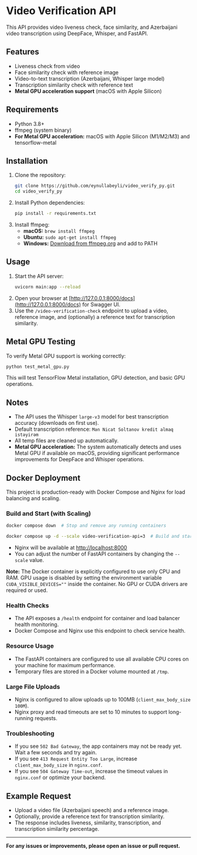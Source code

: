 # Video Verification API

This API provides video liveness check, face similarity, and Azerbaijani video transcription using DeepFace, Whisper, and FastAPI.

## Features
- Liveness check from video
- Face similarity check with reference image
- Video-to-text transcription (Azerbaijani, Whisper large model)
- Transcription similarity check with reference text
- **Metal GPU acceleration support** (macOS with Apple Silicon)

## Requirements
- Python 3.8+
- ffmpeg (system binary)
- **For Metal GPU acceleration:** macOS with Apple Silicon (M1/M2/M3) and tensorflow-metal

## Installation
1. Clone the repository:
   ```sh
   git clone https://github.com/eynullabeyli/video_verify_py.git
   cd video_verify_py
   ```
2. Install Python dependencies:
   ```sh
   pip install -r requirements.txt
   ```
3. Install ffmpeg:
   - **macOS:** `brew install ffmpeg`
   - **Ubuntu:** `sudo apt-get install ffmpeg`
   - **Windows:** [Download from ffmpeg.org](https://ffmpeg.org/download.html) and add to PATH

## Usage
1. Start the API server:
   ```sh
   uvicorn main:app --reload
   ```
2. Open your browser at [http://127.0.0.1:8000/docs](http://127.0.0.1:8000/docs) for Swagger UI.
3. Use the `/video-verification-check` endpoint to upload a video, reference image, and (optionally) a reference text for transcription similarity.

## Metal GPU Testing
To verify Metal GPU support is working correctly:
```sh
python test_metal_gpu.py
```
This will test TensorFlow Metal installation, GPU detection, and basic GPU operations.

## Notes
- The API uses the Whisper `large-v3` model for best transcription accuracy (downloads on first use).
- Default transcription reference: `Mən Nicat Soltanov kredit almaq istəyirəm`
- All temp files are cleaned up automatically.
- **Metal GPU acceleration:** The system automatically detects and uses Metal GPU if available on macOS, providing significant performance improvements for DeepFace and Whisper operations.

## Docker Deployment

This project is production-ready with Docker Compose and Nginx for load balancing and scaling.

### Build and Start (with Scaling)
```sh
docker compose down  # Stop and remove any running containers

docker compose up -d --scale video-verification-api=3  # Build and start with 3 FastAPI containers
```
- Nginx will be available at [http://localhost:8000](http://localhost:8000)
- You can adjust the number of FastAPI containers by changing the `--scale` value.

**Note:** The Docker container is explicitly configured to use only CPU and RAM. GPU usage is disabled by setting the environment variable `CUDA_VISIBLE_DEVICES=""` inside the container. No GPU or CUDA drivers are required or used.

### Health Checks
- The API exposes a `/health` endpoint for container and load balancer health monitoring.
- Docker Compose and Nginx use this endpoint to check service health.

### Resource Usage
- The FastAPI containers are configured to use all available CPU cores on your machine for maximum performance.
- Temporary files are stored in a Docker volume mounted at `/tmp`.

### Large File Uploads
- Nginx is configured to allow uploads up to 100MB (`client_max_body_size 100M`).
- Nginx proxy and read timeouts are set to 10 minutes to support long-running requests.

### Troubleshooting
- If you see `502 Bad Gateway`, the app containers may not be ready yet. Wait a few seconds and try again.
- If you see `413 Request Entity Too Large`, increase `client_max_body_size` in `nginx.conf`.
- If you see `504 Gateway Time-out`, increase the timeout values in `nginx.conf` or optimize your backend.

## Example Request
- Upload a video file (Azerbaijani speech) and a reference image.
- Optionally, provide a reference text for transcription similarity.
- The response includes liveness, similarity, transcription, and transcription similarity percentage.

---

**For any issues or improvements, please open an issue or pull request.**